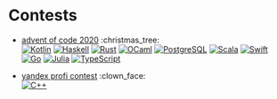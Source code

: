 # Contests

+ [advent of code 2020](advent-of-code/2020) :christmas\_tree: \
  [![Kotlin](https://img.shields.io/badge/Kotlin-grey?style=flat-square&logo=Kotlin)](advent-of-code/2020/Day12.kt)
  [![Haskell](https://img.shields.io/badge/Haskell-grey?style=flat-square&logo=Haskell)](advent-of-code/2020/Day1.hs)
  [![Rust](https://img.shields.io/badge/Rust-grey?style=flat-square&logo=Rust)](advent-of-code/2020/Day9.rs)
  [![OCaml](https://img.shields.io/badge/OCaml-grey?style=flat-square&logo=OCaml)](advent-of-code/2020/Day10.ml)
  [![PostgreSQL](https://img.shields.io/badge/PostgreSQL-grey?style=flat-square&logo=PostgreSQL)](advent-of-code/2020/Day10.sql)
  [![Scala](https://img.shields.io/badge/Scala-grey?style=flat-square&logo=Scala)](advent-of-code/2020/Day11.scala)
  [![Swift](https://img.shields.io/badge/Swift-grey?style=flat-square&logo=Swift)](advent-of-code/2020/Day12.swift)
  [![Go](https://img.shields.io/badge/Go-grey?style=flat-square&logo=Go)](advent-of-code/2020/Day13.go)
  [![Julia](https://img.shields.io/badge/Julia-grey?style=flat-square&logo=Julia)](advent-of-code/2020/Day15.jl)
  [![TypeScript](https://img.shields.io/badge/TypeScript-grey?style=flat-square&logo=TypeScript)](advent-of-code/2020/Day17.ts)

+ [yandex profi contest](yandex-profi-2020) :clown\_face: \
  [![C++](https://img.shields.io/badge/C%2B%2B-grey?style=flat-square&logo=c%2B%2B)](yandex-profi-2020/sqrt-quantity.cpp)
